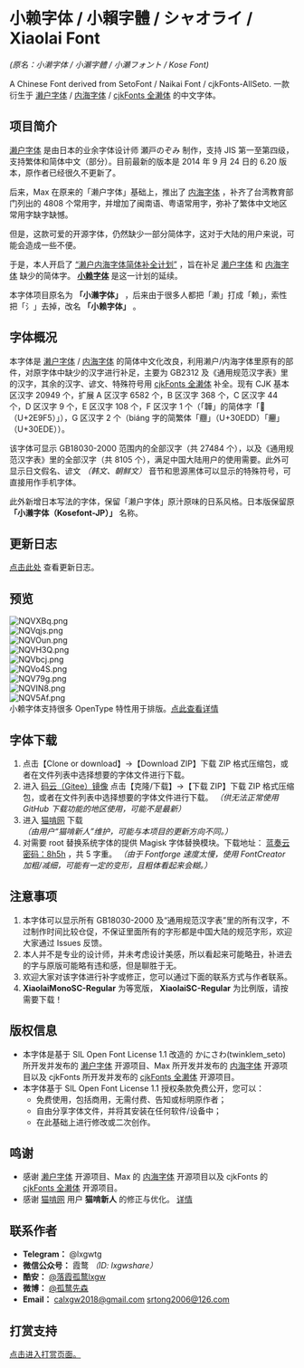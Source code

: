 # 小赖字体 / 小賴字體 / シャオライ / Xiaolai Font
*(原名：小濑字体 / 小瀨字體 / 小瀬フォント / Kose Font)*  

A Chinese Font derived from SetoFont / Naikai Font / cjkFonts-AllSeto.  一款衍生于 [濑户字体](http://setofont.osdn.jp/) / [内海字体](https://github.com/max32002/naikaifont) / [cjkFonts 全濑体](https://www.cjkfonts.io/blog/cjkfonts_allseto) 的中文字体。

## 项目简介

[濑户字体](http://setofont.osdn.jp/) 是由日本的业余字体设计师 瀬戸のぞみ 制作，支持 JIS 第一至第四级，支持繁体和简体中文（部分）。目前最新的版本是 2014 年 9 月 24 日的 6.20 版本，原作者已经很久不更新了。

后来，Max 在原来的「濑户字体」基础上，推出了 [内海字体](https://github.com/max32002/naikaifont) ，补齐了台湾教育部门列出的 4808 个常用字，并增加了闽南语、粤语常用字，弥补了繁体中文地区常用字缺字缺憾。

但是，这款可爱的开源字体，仍然缺少一部分简体字，这对于大陆的用户来说，可能会造成一些不便。

于是，本人开启了 [“濑户内海字体简体补全计划”](https://github.com/lxgw/seto-naikai-font-supplement-for-sc) ，旨在补足 [濑户字体](http://setofont.osdn.jp/) 和 [内海字体](https://github.com/max32002/naikaifont) 缺少的简体字。 [**小赖字体**](https://github.com/lxgw/kose-font/) 是这一计划的延续。 

本字体项目原名为 **「小濑字体」** ，后来由于很多人都把「濑」打成「赖」，索性把「氵」去掉，改名 **「小赖字体」** 。

## 字体概况

本字体是 [濑户字体](http://setofont.osdn.jp/) / [内海字体](https://github.com/max32002/naikaifont) 的简体中文化改良，利用濑户/内海字体里原有的部件，对原字体中缺少的汉字进行补足，主要为 GB2312 及《通用规范汉字表》里的汉字，其余的汉字、谚文、特殊符号用 [cjkFonts 全濑体](https://www.cjkfonts.io/blog/cjkfonts_allseto) 补全。现有 CJK 基本区汉字 20949 个，扩展 A 区汉字 6582 个，B 区汉字 368 个，C 区汉字 44 个，D 区汉字 9 个，E 区汉字 108 个，F 区汉字 1 个（「韡」的简体字「𮧵（U+2E9F5）」），G 区汉字 2 个（biáng 字的简繁体「𰻝」（U+30EDD）「𰻞」（U+30EDE））。

该字体可显示 GB18030-2000 范围内的全部汉字（共 27484 个），以及《通用规范汉字表》里的全部汉字（共 8105 个），满足中国大陆用户的使用需要。此外可显示日文假名、谚文 *（韩文、朝鲜文）* 音节和思源黑体可以显示的特殊符号，可直接用作手机字体。

此外新增日本写法的字体，保留「濑户字体」原汁原味的日系风格。日本版保留原 **「小濑字体（Kosefont-JP）」** 名称。

## 更新日志

[点击此处](https://github.com/lxgw/kose-font/blob/master/history.md) 查看更新日志。

## 预览
![NQVXBq.png](https://s1.ax1x.com/2020/06/20/NQVXBq.png)  
![NQVqjs.png](https://s1.ax1x.com/2020/06/20/NQVqjs.png)  
![NQVOun.png](https://s1.ax1x.com/2020/06/20/NQVOun.png)  
![NQVH3Q.png](https://s1.ax1x.com/2020/06/20/NQVH3Q.png)  
![NQVbcj.png](https://s1.ax1x.com/2020/06/20/NQVbcj.png)  
![NQVo4S.png](https://s1.ax1x.com/2020/06/20/NQVo4S.png)  
![NQV79g.png](https://s1.ax1x.com/2020/06/20/NQV79g.png)   
![NQVIN8.png](https://s1.ax1x.com/2020/06/20/NQVIN8.png)   
![NQV5Af.png](https://s1.ax1x.com/2020/06/20/NQV5Af.png)   
小赖字体支持很多 OpenType 特性用于排版。[点此查看详情](https://github.com/lxgw/kose-font/blob/master/OpenType_Features.md)

## 字体下载

1. 点击【Clone or download】->【Download ZIP】下载 ZIP 格式压缩包，或者在文件列表中选择想要的字体文件进行下载。
2. 进入 [码云（Gitee）镜像](https://gitee.com/lxgw2020/kose-font) 点击【克隆/下载】->【下载 ZIP】下载 ZIP 格式压缩包，或者在文件列表中选择想要的字体文件进行下载。 *（供无法正常使用 GitHub 下载功能的地区使用，可能不是最新）*
3. 进入 [猫啃网](https://www.maoken.com/freefonts/4306.html) 下载 *（由用户“猫啃新人”维护，可能与本项目的更新方向不同。）*
4. 对需要 root 替换系统字体的提供 Magisk 字体替换模块。下载地址： [蓝奏云密码：8h5h](https://lxgw.lanzous.com/b0cqan5yb) ，共 5 字重。 *（由于 Fontforge 速度太慢，使用 FontCreator 加粗/减细，可能有一定的变形，且粗体看起来会糊。）*

## 注意事项

1. 本字体可以显示所有 GB18030-2000 及“通用规范汉字表”里的所有汉字，不过制作时间比较仓促，不保证里面所有的字形都是中国大陆的规范字形，欢迎大家通过 Issues 反馈。
2. 本人并不是专业的设计师，并未考虑设计美感，所以看起来可能略丑，补进去的字与原版可能略有违和感，但是聊胜于无。
3. 欢迎大家对该字体进行补字或修正，您可以通过下面的联系方式与作者联系。
4. **XiaolaiMonoSC-Regular** 为等宽版， **XiaolaiSC-Regular** 为比例版，请按需要下载！

## 版权信息

- 本字体是基于 SIL Open Font License 1.1 改造的 かにさわ(twinklem_seto) 所开发并发布的 [濑户字体](http://setofont.osdn.jp/) 开源项目、Max 所开发并发布的 [内海字体](https://github.com/max32002/naikaifont) 开源项目以及 cjkFonts 所开发并发布的 [cjkFonts 全濑体](https://www.cjkfonts.io/blog/cjkfonts_allseto) 开源项目。
- 本字体基于 SIL Open Font License 1.1 授权条款免费公开，您可以：
  - 免费使用，包括商用，无需付费、告知或标明原作者；
  - 自由分享字体文件，并将其安装在任何软件/设备中；
  - 在此基础上进行修改或二次创作。
  
## 鸣谢
- 感谢 [濑户字体](http://setofont.osdn.jp/) 开源项目、Max 的 [内海字体](https://github.com/max32002/naikaifont) 开源项目以及 cjkFonts 的 [cjkFonts 全濑体](https://www.cjkfonts.io/blog/cjkfonts_allseto) 开源项目。
- 感谢 [猫啃网](http://www.maoken.com) 用户 **猫啃新人** 的修正与优化。 [详情](https://www.maoken.com/freefonts/4306.html)

## 联系作者

- **Telegram：** @lxgwtg
- **微信公众号：** 霞鹜 *（ID: lxgwshare）*
- **酷安：** [@落霞孤鹜lxgw](https://www.coolapk.com/u/633884)
- **微博：** [@孤鹜先森](https://weibo.com/6624339726)
- **Email：** calxgw2018@gmail.com srtong2006@126.com

## 打赏支持
[点击进入打赏页面。](https://github.com/lxgw/kose-font/blob/master/Donate.md)
